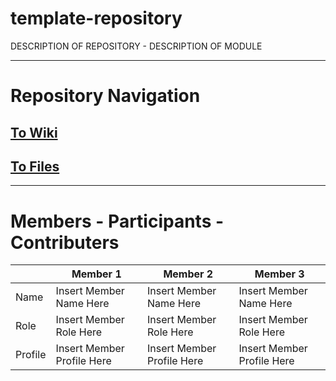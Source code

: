 # template-repository
DESCRIPTION OF REPOSITORY - DESCRIPTION OF MODULE

---

# Repository Navigation

## [To Wiki]()

## [To Files]()

---

# Members - Participants - Contributers

|         | Member 1                   | Member 2                   | Member 3                   |
|---------|----------------------------|----------------------------|----------------------------|
| Name    | Insert Member Name Here    | Insert Member Name Here    | Insert Member Name Here    |
| Role    | Insert Member Role Here    | Insert Member Role Here    | Insert Member Role Here    |
| Profile | Insert Member Profile Here | Insert Member Profile Here | Insert Member Profile Here |
